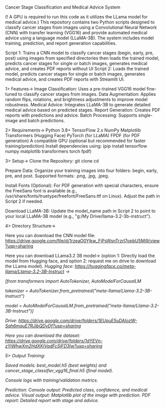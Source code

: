 Cancer Stage Classification and Medical Advice System

(! A GPU is required to run this code as it utilizes the LLama model for medical advice.)
This repository contains two Python scripts designed to classify cancer stages from images using a Convolutional Neural Network (CNN) with transfer learning (VGG16) and provide automated medical advice using a language model (LLaMA-3B). The system includes model training, prediction, and report generation capabilities.

Script 1: Trains a CNN model to classify cancer stages (begin, early, pre, post) using images from specified directories then loads the trained model, predicts cancer stages for single or batch images, generates medical advice, and creates PDF reports without UI
Script 2: Loads the trained model, predicts cancer stages for single or batch images, generates medical advice, and creates PDF reports with Streamlit UI.

1> Features->
Image Classification: Uses a pre-trained VGG16 model fine-tuned to classify cancer stages from images.
Data Augmentation: Applies random flips, rotations, and brightness adjustments to improve model robustness.
Medical Advice: Integrates LLaMA-3B to generate detailed medical advice based on predicted stages.
Report Generation: Creates PDF reports with predictions and advice.
Batch Processing: Supports single-image and batch predictions.

2> Requirements->
Python 3.8+
TensorFlow 2.x
NumPy
Matplotlib
Transformers (Hugging Face)
PyTorch (for LLaMA)
FPDF (for PDF generation)
A compatible GPU (optional but recommended for faster training/prediction)
Install dependencies using: (pip install tensorflow numpy matplotlib transformers torch fpdf)

3> Setup->
Clone the Repository: 
git clone <repository-url>
cd <repository-folder>

Prepare Data:
Organize your training images into four folders: begin, early, pre, and post.
Supported formats: .png, .jpg, .jpeg.

Install Fonts (Optional):
For PDF generation with special characters, ensure the FreeSans font is available (e.g., /usr/share/fonts/truetype/freefont/FreeSans.ttf on Linux). Adjust the path in Script 2 if needed.

Download LLaMA-3B:
Update the model_name path in Script 2 to point to your local LLaMA-3B model (e.g., "g:/My Drive/llama-3.2-3b-instruct").

4> Directory Structure->

Here you can download the CNN model file: https://drive.google.com/file/d/1rzeaO0Yjkw_FjPsWsnTrzrI7opbU5Mi9/view?usp=sharing

Here you can download LLama3.2 3B model-> (option 1: Directly load the model from Hugging face, and option 2: request me on drive to download the LLama model).
<i> Hugging face: https://huggingface.co/meta-llama/Llama-3.2-3B-Instruct -> 

[from transformers import AutoTokenizer, AutoModelForCausalLM

tokenizer = AutoTokenizer.from_pretrained("meta-llama/Llama-3.2-3B-Instruct")

model = AutoModelForCausalLM.from_pretrained("meta-llama/Llama-3.2-3B-Instruct")]

<ii> Drive: https://drive.google.com/drive/folders/1EUpuE5uDAIozW-Sqh6mquE7RJibQDvDf?usp=sharing

Here you can download the dataset: https://drive.google.com/drive/folders/1dYEVn-zYiWhwXm2HdXKiVadFcSjFD3Iw?usp=sharing

5> Output
Training:

Saved models: best_model.h5 (best weights) and cancer_stage_classifier_vgg16_final.h5 (final model).

Console logs with training/validation metrics.

Prediction:
Console output: Predicted class, confidence, and medical advice.
Visual output: Matplotlib plot of the image with prediction.
PDF report: Detailed report with stage and advice.

